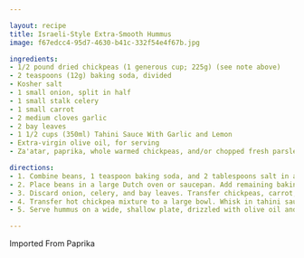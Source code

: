 ```yaml
---

layout: recipe
title: Israeli-Style Extra-Smooth Hummus
image: f67edcc4-95d7-4630-b41c-332f54e4f67b.jpg

ingredients:
- 1/2 pound dried chickpeas (1 generous cup; 225g) (see note above)
- 2 teaspoons (12g) baking soda, divided
- Kosher salt
- 1 small onion, split in half
- 1 small stalk celery
- 1 small carrot
- 2 medium cloves garlic
- 2 bay leaves
- 1 1/2 cups (350ml) Tahini Sauce With Garlic and Lemon
- Extra-virgin olive oil, for serving
- Za'atar, paprika, whole warmed chickpeas, and/or chopped fresh parsley leaves, for serving

directions:
- 1. Combine beans, 1 teaspoon baking soda, and 2 tablespoons salt in a large bowl and cover with 6 cups cold water. Stir to dissolve salt and baking soda. Let stand at room temperature overnight. Drain and rinse beans thoroughly.
- 2. Place beans in a large Dutch oven or saucepan. Add remaining baking soda, 1 tablespoon salt, onion, celery, carrot, garlic, and bay leaves. Add 6 cups water and bring to a boil over high heat. Reduce to a simmer, cover with lid slightly cracked, and cook until beans are completely tender, to the point of falling apart, about 2 hours. Check on beans occasionally and top up with more water if necessary, they should be completely submerged at all times.
- 3. Discard onion, celery, and bay leaves. Transfer chickpeas, carrot, and garlic to a food processor or high-powered blender (such as a Vitamix, BlendTec or Breville Boss)(see note above) with enough cooking liquid to barely cover them. Cover blender, taking out the central insert on the blender lid. Place a folded kitchen towel over the hole in the center of the lid to allow steam to escape. Holding the towel down firmly, turn the blender to the lowest possible speed and slowly increase speed to high. If the mixture becomes too thick to blend, add cooking liquid until it has the texture of a very thick milkshake, always starting the blender on low speed before increasing to high. If your blender comes with a push-stick for thick purees, use it. Continue blending until completely smooth, about 2 minutes.
- 4. Transfer hot chickpea mixture to a large bowl. Whisk in tahini sauce. Whisk in salt to taste. Transfer to a sealed container and allow to cool to room temperature. It should thicken up until it can hold its shape when spooned onto a plate.
- 5. Serve hummus on a wide, shallow plate, drizzled with olive oil and sprinkled with za'atar, paprika, whole warm chickpeas, and/or chopped parsley. Leftover hummus can be stored in the refrigerator for up to 1 week. Allow to come to room temperature before serving.

---
```

Imported From Paprika